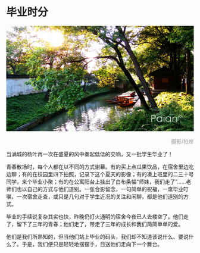 # 毕业时分

![乌篷船带你去远行](images/wufengchuan.jpg)
<div style="margin-top:5px;color:#999;text-align:right;">摄影/拍岸</div>

当满城的杨叶再一次在盛夏的风中奏起低低的交响，又一批学生毕业了！

青春散场时，每个人都在以不同的方式谢幕。有的买上点瓜果饮品，在宿舍里边吃边聊；有的在校园里四下拍照，记录下这个夏天的影像；有的凑上班里的二三十号同学，来个毕业小聚；有的在公寓阳台上挂出了白布条幅“师妹，我们走了”……老师们也以自己的方式与他们道别。一张合影留念，一句简单的祝福，一席毕业叮嘱，一次宿舍走查，或只是几句对于学生近况的关注和闲聊，都是他们道别的方式。

毕业的手续说复杂其实也快，昨晚仍灯火通明的宿舍今夜已人去楼空了。他们走了，留下了三年的青春；他们走了，带走了三年的成长和我们简简单单的爱。

他们是我们所熟知的，但当他们站上毕业的码头，我们却不知道该说什么、要说什么了。于是，我们便只是轻轻地摆摆手，目送他们走向下一个舞台。
